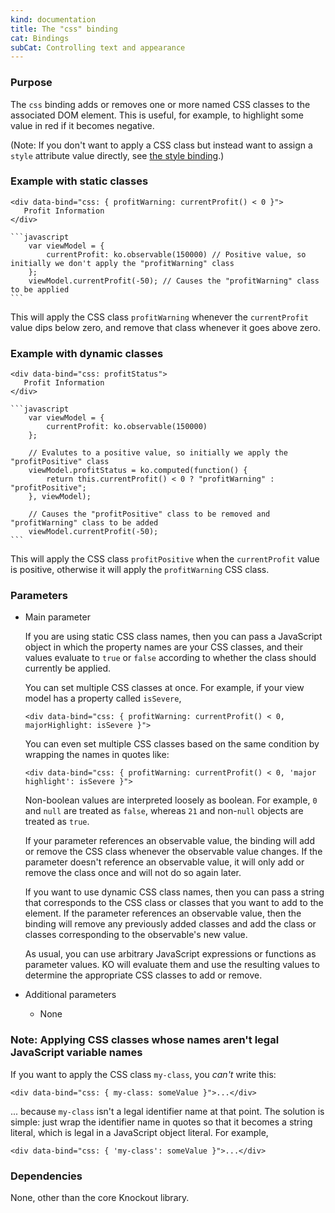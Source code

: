 ```yaml
---
kind: documentation
title: The "css" binding
cat: Bindings
subCat: Controlling text and appearance
---
```


### Purpose
The `css` binding adds or removes one or more named CSS classes to the associated DOM element. This is useful, for example, to highlight some value in red if it becomes negative.

(Note: If you don't want to apply a CSS class but instead want to assign a `style` attribute value directly, see [the style binding](style-binding.html).)

### Example with static classes
    <div data-bind="css: { profitWarning: currentProfit() < 0 }">
       Profit Information
    </div>

    ```javascript
        var viewModel = {
            currentProfit: ko.observable(150000) // Positive value, so initially we don't apply the "profitWarning" class
        };
        viewModel.currentProfit(-50); // Causes the "profitWarning" class to be applied
    ```

This will apply the CSS class `profitWarning` whenever the `currentProfit` value dips below zero, and remove that class whenever it goes above zero.

### Example with dynamic classes
    <div data-bind="css: profitStatus">
       Profit Information
    </div>

    ```javascript
        var viewModel = {
            currentProfit: ko.observable(150000)
        };

        // Evalutes to a positive value, so initially we apply the "profitPositive" class
        viewModel.profitStatus = ko.computed(function() {
            return this.currentProfit() < 0 ? "profitWarning" : "profitPositive";
        }, viewModel);

        // Causes the "profitPositive" class to be removed and "profitWarning" class to be added
        viewModel.currentProfit(-50);
    ```

This will apply the CSS class `profitPositive` when the `currentProfit` value is positive, otherwise it will apply the `profitWarning` CSS class.

### Parameters

 * Main parameter

   If you are using static CSS class names, then you can pass a JavaScript object in which the property names are your CSS classes, and their values evaluate to `true` or `false` according to whether the class should currently be applied.

   You can set multiple CSS classes at once. For example, if your view model has a property called `isSevere`,

       <div data-bind="css: { profitWarning: currentProfit() < 0, majorHighlight: isSevere }">

   You can even set multiple CSS classes based on the same condition by wrapping the names in quotes like:

       <div data-bind="css: { profitWarning: currentProfit() < 0, 'major highlight': isSevere }">

   Non-boolean values are interpreted loosely as boolean. For example, `0` and `null` are treated as `false`, whereas `21` and non-`null` objects are treated as `true`.

   If your parameter references an observable value, the binding will add or remove the CSS class whenever the observable value changes. If the parameter doesn't reference an observable value, it will only add or remove the class once and will not do so again later.

   If you want to use dynamic CSS class names, then you can pass a string that corresponds to the CSS class or classes that you want to add to the element. If the parameter references an observable value, then the binding will remove any previously added classes and add the class or classes corresponding to the observable's new value.

   As usual, you can use arbitrary JavaScript expressions or functions as parameter values. KO will evaluate them and use the resulting values to determine the appropriate CSS classes to add or remove.

 * Additional parameters

   * None

### Note: Applying CSS classes whose names aren't legal JavaScript variable names

If you want to apply the CSS class `my-class`, you *can't* write this:

    <div data-bind="css: { my-class: someValue }">...</div>

... because `my-class` isn't a legal identifier name at that point. The solution is simple: just wrap the identifier name in quotes so that it becomes a string literal, which is legal in a JavaScript object literal. For example,

    <div data-bind="css: { 'my-class': someValue }">...</div>

### Dependencies

None, other than the core Knockout library.

